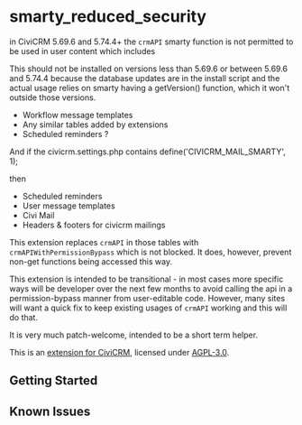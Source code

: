 # smarty_reduced_security
in CiviCRM 5.69.6 and 5.74.4+ the `crmAPI` smarty function
is not permitted to be used in user content which includes

This should not be installed on versions less than 5.69.6 or between 5.69.6
and 5.74.4 because the database updates are in the
install script and the actual usage relies on smarty
having a getVersion() function, which it won't outside those versions.

- Workflow message templates
- Any similar tables added by extensions
- Scheduled reminders ?

And if the civicrm.settings.php contains
define('CIVICRM_MAIL_SMARTY', 1);

then
- Scheduled reminders
- User message templates
- Civi Mail
- Headers & footers for civicrm mailings

This extension replaces `crmAPI` in those tables with `crmAPIWithPermissionBypass`
which is not blocked. It does, however, prevent non-get functions being accessed
this way.

This extension is intended to be transitional - in most cases more
specific ways will be developer over the next few months to avoid calling the
api in a permission-bypass manner from user-editable code. However, many
sites will want a quick fix to keep existing usages of `crmAPI` working
and this will do that.

It is very much patch-welcome, intended to be a short term helper.

This is an [extension for CiviCRM](https://docs.civicrm.org/sysadmin/en/latest/customize/extensions/), licensed under [AGPL-3.0](LICENSE.txt).

## Getting Started


## Known Issues


